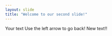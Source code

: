 ```yaml
---
layout: slide
title: "Welcome to our second slide!"
---
```

Your text
Use the left arrow to go back!
New text!!
